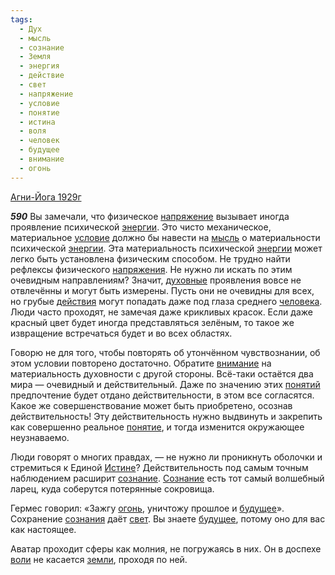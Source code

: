 ```yaml
---
tags:
  - Дух
  - мысль
  - сознание
  - Земля
  - энергия
  - действие
  - свет
  - напряжение
  - условие
  - понятие
  - истина
  - воля
  - человек
  - будущее
  - внимание
  - огонь
---
```


[Агни-Йога 1929г](https://127.0.0.1:4002/agni/1929)

___590___
Вы замечали, что физическое [напряжение](../../../tags/#напряжение) вызывает иногда проявление психической [энергии](../../../tags/#энергия). Это чисто механическое, материальное [условие](../../../tags/#условие) должно бы навести на [мысль](../../../tags/#мысль) о материальности психической [энергии](../../../tags/#энергия). Эта материальность психической [энергии](../../../tags/#энергия) может легко быть установлена физическим способом. Не трудно найти рефлексы физического [напряжения](../../../tags/#напряжение). Не нужно ли искать по этим очевидным направлениям? Значит, [духовные](../../../tags/#Дух) проявления вовсе не отвлечённы и могут быть измерены. Пусть они не очевидны для всех, но грубые [действия](../../../tags/#действие) могут попадать даже под глаза среднего [человека](../../../tags/#человек). Люди часто проходят, не замечая даже крикливых красок. Если даже красный цвет будет иногда представляться зелёным, то такое же извращение встречаться будет и во всех областях.   

Говорю не для того, чтобы повторять об утончённом чувствознании, об этом условии повторено достаточно. Обратите [внимание](../../../tags/#внимание) на материальность духовности с другой стороны. Всё-таки остаётся два мира — очевидный и действительный. Даже по значению этих [понятий](../../../tags/#[понятие](../../../tags/#понятие)) предпочтение будет отдано действительности, в этом все согласятся. Какое же совершенствование может быть приобретено, осознав действительность! Эту действительность нужно выдвинуть и закрепить как совершенно реальное [понятие](../../../tags/#понятие), и тогда изменится окружающее неузнаваемо.   

Люди говорят о многих правдах, — не нужно ли проникнуть оболочки и стремиться к Единой [Истине](../../../tags/#истина)? Действительность под самым точным наблюдением расширит [сознание](../../../tags/#сознание). [Сознание](../../../tags/#сознание) есть тот самый волшебный ларец, куда соберутся потерянные сокровища.   

Гермес говорил: «Зажгу [огонь](../../../tags/#огонь), уничтожу прошлое и [будущее](../../../tags/#будущее)». Сохранение [сознания](../../../tags/#сознание) даёт [свет](../../../tags/#свет). Вы знаете [будущее](../../../tags/#будущее), потому оно для вас как настоящее.   

Аватар проходит сферы как молния, не погружаясь в них. Он в доспехе [воли](../../../tags/#воля) не касается [земли](../../../tags/#Земля), проходя по ней.
